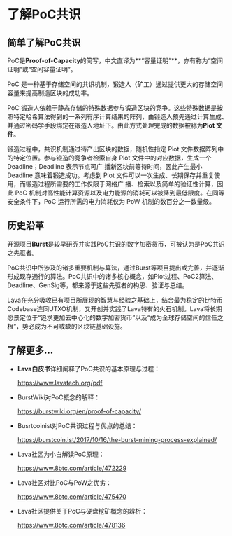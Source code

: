 # 了解PoC共识

## 简单了解PoC共识

PoC是**Proof-of-Capacity**的简写，中文直译为**“容量证明”**，亦有称为“空间证明”或“空间容量证明”。

PoC 是一种基于存储空间的共识机制，锻造人（矿工）通过提供更大的存储空间容量来提高制造区块的成功率。

PoC 锻造人依赖于静态存储的特殊数据参与锻造区块的竞争。这些特殊数据是按照特定哈希算法得到的一系列有序计算结果的阵列，由锻造人预先通过计算生成、并通过密码学手段绑定在锻造人地址下。由此方式处理完成的数据被称为**Plot 文件**。

锻造过程中，共识机制通过待产出区块的数据，随机性指定 Plot 文件数据阵列中的特定位置。参与锻造的竞争者检索自身 Plot 文件中的对应数据，生成一个 Deadline；Deadline 表示节点可广 播新区块前等待时间，因此产生最小 Deadline 意味着锻造成功。考虑到 Plot 文件可以一次生成、长期保存并重复使用，而锻造过程所需要的工作仅限于网络广 播、检索以及简单的验证性计算，因此 PoC 机制对高性能计算资源以及电力能源的消耗可以被降到最低限度。在同等安全条件下，PoC 运行所需的电力消耗仅为 PoW 机制的数百分之一数量级。

## 历史沿革

开源项目**Burst**是较早研究并实践PoC共识的数字加密货币，可被认为是PoC共识之先驱者。

PoC共识中所涉及的诸多重要机制与算法，通过Burst等项目提出或完善，并逐渐形成现存通行的算法。PoC共识中的诸多核心概念，如Plot过程、PoC2算法、Deadline、GenSig等，都来源于这些先驱者的构思、验证与总结。

Lava在充分吸收已有项目所展现的智慧与经验之基础上，结合最为稳定的比特币Codebase连同UTXO机制，又开创并实践了Lava特有的火石机制。Lava将长期愿景定位于“追求更加去中心化的数字加密货币”以及“成为全球存储空间的信任之根”，势必成为不可或缺的区块链基础设施。

## 了解更多…

* **Lava白皮书**详细阐释了PoC共识的基本原理与过程：

    <https://www.lavatech.org/pdf>

* BurstWiki对PoC概念的解释：

    <https://burstwiki.org/en/proof-of-capacity/>

* Busrtcoinist对PoC共识过程与优点的总结：

    <https://burstcoin.ist/2017/10/16/the-burst-mining-process-explained/>

* Lava社区为小白解读PoC原理：

    <https://www.8btc.com/article/472229>

* Lava社区对比PoC与PoW之优劣：

    <https://www.8btc.com/article/475470>

* Lava社区提供关于PoC与硬盘挖矿概念的辨析：

    <https://www.8btc.com/article/478136>



